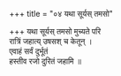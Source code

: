 +++
title = "०४ यथा सूर्यस् तमसो"

+++
यथा सूर्यस् तमसो मुच्यते परि  
रात्रिं जहात्य् उषसश् च केतून् ।  
एवाहं सर्वं दुर्भूतं  
हस्तीव रजो दुरितं जहामि ॥
